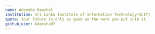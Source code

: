 ```yaml
---
name: Adeesha Kawshal 
institution: Sri Lanka Institute of Information Technology(SLIT)
quote: Your future is only as good as the work you put into it.  
github_user: Adeesha97
---
```

